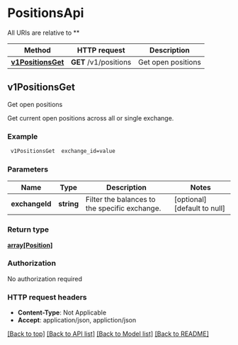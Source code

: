 # PositionsApi

All URIs are relative to **

Method | HTTP request | Description
------------- | ------------- | -------------
[**v1PositionsGet**](PositionsApi.md#v1PositionsGet) | **GET** /v1/positions | Get open positions



## v1PositionsGet

Get open positions

Get current open positions across all or single exchange.

### Example

```bash
 v1PositionsGet  exchange_id=value
```

### Parameters


Name | Type | Description  | Notes
------------- | ------------- | ------------- | -------------
 **exchangeId** | **string** | Filter the balances to the specific exchange. | [optional] [default to null]

### Return type

[**array[Position]**](Position.md)

### Authorization

No authorization required

### HTTP request headers

- **Content-Type**: Not Applicable
- **Accept**: application/json, appliction/json

[[Back to top]](#) [[Back to API list]](../README.md#documentation-for-api-endpoints) [[Back to Model list]](../README.md#documentation-for-models) [[Back to README]](../README.md)

